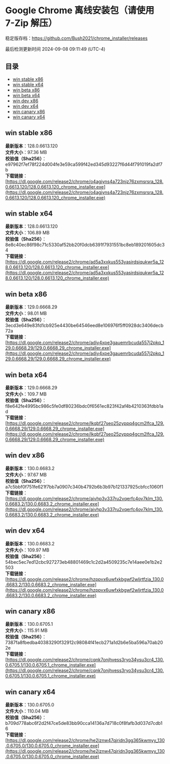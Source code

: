 # Google Chrome 离线安装包（请使用 7-Zip 解压）
稳定版存档：<https://github.com/Bush2021/chrome_installer/releases>

最后检测更新时间
2024-09-08 09:11:49 (UTC-4)


## 目录
* [win stable x86](https://github.com/Bush2021/chrome_installer?tab=readme-ov-file#win-stable-x86)
* [win stable x64](https://github.com/Bush2021/chrome_installer?tab=readme-ov-file#win-stable-x64)
* [win beta x86](https://github.com/Bush2021/chrome_installer?tab=readme-ov-file#win-beta-x86)
* [win beta x64](https://github.com/Bush2021/chrome_installer?tab=readme-ov-file#win-beta-x64)
* [win dev x86](https://github.com/Bush2021/chrome_installer?tab=readme-ov-file#win-dev-x86)
* [win dev x64](https://github.com/Bush2021/chrome_installer?tab=readme-ov-file#win-dev-x64)
* [win canary x86](https://github.com/Bush2021/chrome_installer?tab=readme-ov-file#win-canary-x86)
* [win canary x64](https://github.com/Bush2021/chrome_installer?tab=readme-ov-file#win-canary-x64)

## win stable x86
**最新版本**：128.0.6613.120  
**文件大小**：97.36 MB  
**校验值（Sha256）**：e97962f7ef78f224d004fe3e59ca599f42ed345d93227f6d44f791019fa2df7b  
**下载链接**：[https://dl.google.com/release2/chrome/o4agjyns4a723njz76zxmsrsra_128.0.6613.120/128.0.6613.120_chrome_installer.exe](https://dl.google.com/release2/chrome/o4agjyns4a723njz76zxmsrsra_128.0.6613.120/128.0.6613.120_chrome_installer.exe)  

## win stable x64
**最新版本**：128.0.6613.120  
**文件大小**：106.89 MB  
**校验值（Sha256）**：8e8c40ec86f98c71c5330af52bb20f0dcb6391f7931551bc8eb189201605dc34  
**下载链接**：[https://dl.google.com/release2/chrome/ad5a3xxkus553yasirdsiqukwr5a_128.0.6613.120/128.0.6613.120_chrome_installer.exe](https://dl.google.com/release2/chrome/ad5a3xxkus553yasirdsiqukwr5a_128.0.6613.120/128.0.6613.120_chrome_installer.exe)  

## win beta x86
**最新版本**：129.0.6668.29  
**文件大小**：98.01 MB  
**校验值（Sha256）**：3ecd3e649e83fd1cb925e4430be64546eed8e106976f5ff0928dc3406decb72a  
**下载链接**：[https://dl.google.com/release2/chrome/adiy4xpe3gauemrbcuda557j2pkq_129.0.6668.29/129.0.6668.29_chrome_installer.exe](https://dl.google.com/release2/chrome/adiy4xpe3gauemrbcuda557j2pkq_129.0.6668.29/129.0.6668.29_chrome_installer.exe)  

## win beta x64
**最新版本**：129.0.6668.29  
**文件大小**：109.7 MB  
**校验值（Sha256）**：f8e642fe4995bc986c5fe0df80236bdc0f6561ec823f42af4b4210363fdbb1ad  
**下载链接**：[https://dl.google.com/release2/chrome/lkqbf27seo25zyppq4gcm2lfca_129.0.6668.29/129.0.6668.29_chrome_installer.exe](https://dl.google.com/release2/chrome/lkqbf27seo25zyppq4gcm2lfca_129.0.6668.29/129.0.6668.29_chrome_installer.exe)  

## win dev x86
**最新版本**：130.0.6683.2  
**文件大小**：97.67 MB  
**校验值（Sha256）**：a7c5bbf0f751fe621f7bb7a0907c340b4792b6b3b97b121337925cbfcc1060f1  
**下载链接**：[https://dl.google.com/release2/chrome/ajvhp3v337ru2vqerfc4ov7klm_130.0.6683.2/130.0.6683.2_chrome_installer.exe](https://dl.google.com/release2/chrome/ajvhp3v337ru2vqerfc4ov7klm_130.0.6683.2/130.0.6683.2_chrome_installer.exe)  

## win dev x64
**最新版本**：130.0.6683.2  
**文件大小**：109.97 MB  
**校验值（Sha256）**：54bec5ec7ed12cbc927273eb48801469c1c2d2a4509235c7e14aee0e1b2e2503  
**下载链接**：[https://dl.google.com/release2/chrome/hzppvx6uwfxkbgwf2wljrtfzia_130.0.6683.2/130.0.6683.2_chrome_installer.exe](https://dl.google.com/release2/chrome/hzppvx6uwfxkbgwf2wljrtfzia_130.0.6683.2/130.0.6683.2_chrome_installer.exe)  

## win canary x86
**最新版本**：130.0.6705.1  
**文件大小**：115.91 MB  
**校验值（Sha256）**：7387fa8fbedba40383290f32912c98084f41ecb271a1d2b6e5ba596a70ab202e  
**下载链接**：[https://dl.google.com/release2/chrome/cqnk7onjhvess3ryo34ysu3cr4_130.0.6705.1/130.0.6705.1_chrome_installer.exe](https://dl.google.com/release2/chrome/cqnk7onjhvess3ryo34ysu3cr4_130.0.6705.1/130.0.6705.1_chrome_installer.exe)  

## win canary x64
**最新版本**：130.0.6705.0  
**文件大小**：110.04 MB  
**校验值（Sha256）**：b709d778abc6f2d2f47ce5de83bb90cca14136a7d718c0f8fafb3d037d7cdb16  
**下载链接**：[https://dl.google.com/release2/chrome/he2iznw47qjridn3gg365kwmyy_130.0.6705.0/130.0.6705.0_chrome_installer.exe](https://dl.google.com/release2/chrome/he2iznw47qjridn3gg365kwmyy_130.0.6705.0/130.0.6705.0_chrome_installer.exe)  

